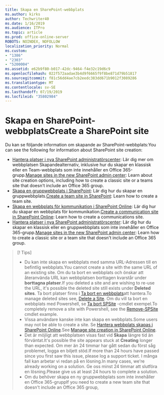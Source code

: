 ```yaml
---
title: Skapa en SharePoint-webbplats
ms.author: kirks
author: Techwriter40
ms.date: 1/16/2019
ms.audience: ITPro
ms.topic: article
ms.prod: office-online-server
ROBOTS: NOINDEX, NOFOLLOW
localization_priority: Normal
ms.custom:
- "1386"
- "2303"
- "5200004"
ms.assetid: e62b9f80-b017-42dc-9464-f4e32c19d6c9
ms.openlocfilehash: 022f572aadae3b4d9f6665f9f8be871d79b51817
ms.sourcegitcommit: f81c56dd4ae7cb2eedc383dd671b9012f3089286
ms.translationtype: MT
ms.contentlocale: sv-SE
ms.lasthandoff: 07/19/2019
ms.locfileid: "35802984"
---
```

# <a name="create-a-sharepoint-site"></a><span data-ttu-id="77d97-102">Skapa en SharePoint-webbplats</span><span class="sxs-lookup"><span data-stu-id="77d97-102">Create a SharePoint site</span></span>

<span data-ttu-id="77d97-103">Du kan se följande information om skapande av SharePoint-webbplats:</span><span class="sxs-lookup"><span data-stu-id="77d97-103">You can see the following for information about SharePoint site creation:</span></span>
- <span data-ttu-id="77d97-104">[Hantera platser i nya SharePoint administratörscenter](https://docs.microsoft.com/sharepoint/manage-site-creation): Lär dig mer om webbplatsen Skapandealternativ, inklusive hur du skapar en klassisk eller en Team-webbplats som inte innehåller en Office 365-grupp.</span><span class="sxs-lookup"><span data-stu-id="77d97-104">[Manage sites in the new SharePoint admin center](https://docs.microsoft.com/sharepoint/manage-site-creation): Learn about site creation options, including how to create a classic site or a teams site that doesn't include an Office 365 group.</span></span>
- <span data-ttu-id="77d97-105">[Skapa en gruppwebbplats i SharePoint](https://support.office.com/article/create-a-team-site-in-sharepoint-ef10c1e7-15f3-42a3-98aa-b5972711777d?ui=en-US&amp;rs=en-US&amp;ad=US): Lär dig hur du skapar en gruppwebbplats.</span><span class="sxs-lookup"><span data-stu-id="77d97-105">[Create a team site in SharePoint](https://support.office.com/article/create-a-team-site-in-sharepoint-ef10c1e7-15f3-42a3-98aa-b5972711777d?ui=en-US&amp;rs=en-US&amp;ad=US): Learn how to create a team site.</span></span>
- <span data-ttu-id="77d97-106">[Skapa en webbplats för kommunikation i SharePoint Online](https://support.office.com/article/7fb44b20-a72f-4d2c-9173-fc8f59ba50eb): Lär dig hur du skapar en webbplats för kommunikation.</span><span class="sxs-lookup"><span data-stu-id="77d97-106">[Create a communication site in SharePoint Online](https://support.office.com/article/7fb44b20-a72f-4d2c-9173-fc8f59ba50eb): Learn how to create a communications site.</span></span>
- <span data-ttu-id="77d97-107">[Hantera platser i nya SharePoint administratörscenter](https://docs.microsoft.com/sharepoint/manage-sites-in-new-admin-center#create-a-site): Lär dig hur du skapar en klassisk eller en gruppwebbplats som inte innehåller en Office 365-grupp.</span><span class="sxs-lookup"><span data-stu-id="77d97-107">[Manage sites in the new SharePoint admin center](https://docs.microsoft.com/sharepoint/manage-sites-in-new-admin-center#create-a-site):  Learn how to create a classic site or a team site that doesn't include an Office 365 group.</span></span>


  
> [! Tips]
> - <span data-ttu-id="77d97-109">Du kan inte skapa en webbplats med samma URL-Adressen till en befintlig webbplats.</span><span class="sxs-lookup"><span data-stu-id="77d97-109">You cannot create a site with the same URL of an existing site.</span></span> <span data-ttu-id="77d97-110">Om du ta bort en webbplats och önskar att återanvända URL kan webbplatsen borttagen kvarstår under **borttagna platser**.</span><span class="sxs-lookup"><span data-stu-id="77d97-110">If you deleted a site and are wishing to re-use the URL, it's possible the deleted site still exists under **Deleted sites**.</span></span> <span data-ttu-id="77d97-111">Ta bort platser finns i [Ta bort en webbplats](https://docs.microsoft.com/sharepoint/manage-sites-in-new-admin-center#delete-a-site)att hantera.</span><span class="sxs-lookup"><span data-stu-id="77d97-111">To manage deleted sites see, [Delete a Site](https://docs.microsoft.com/sharepoint/manage-sites-in-new-admin-center#delete-a-site).</span></span> <span data-ttu-id="77d97-112">Om du vill ta bort en webbplats med Powershell, se [Ta bort SPSite](https://docs.microsoft.com/sharepoint/manage-sites-in-new-admin-center#delete-a-site) -cmdlet exempel.</span><span class="sxs-lookup"><span data-stu-id="77d97-112">To completely remove a site with Powershell, see the [Remove-SPSite](https://docs.microsoft.com/sharepoint/manage-sites-in-new-admin-center#delete-a-site) cmdlet example.</span></span>
> - <span data-ttu-id="77d97-113">Vissa användare kanske inte kan skapa en webbplats.</span><span class="sxs-lookup"><span data-stu-id="77d97-113">Some users may not be able to create a site.</span></span> <span data-ttu-id="77d97-114">Se [Hantera webbplats skapas i SharePoint Online](https://docs.microsoft.com/sharepoint/manage-site-creation).</span><span class="sxs-lookup"><span data-stu-id="77d97-114">See [Manage site creation in SharePoint Online](https://docs.microsoft.com/sharepoint/manage-site-creation).</span></span>
> - <span data-ttu-id="77d97-115">Det är möjligt att webbplatsen visas fast vid **Skapa** längre tid än förväntat.</span><span class="sxs-lookup"><span data-stu-id="77d97-115">It's possible the site appears stuck at **Creating** longer than expected.</span></span> <span data-ttu-id="77d97-116">Om mer än 24 timmar har gått sedan du först såg problemet, logga en biljett stöd.</span><span class="sxs-lookup"><span data-stu-id="77d97-116">If more than 24 hours have passed since you first saw this issue, please log a support ticket.</span></span> <span data-ttu-id="77d97-117">I många fall kan arbetar vi redan på en lösning.</span><span class="sxs-lookup"><span data-stu-id="77d97-117">In many cases, we're already working on a solution.</span></span> <span data-ttu-id="77d97-118">Ge oss minst 24 timmar att slutföra en lösning.</span><span class="sxs-lookup"><span data-stu-id="77d97-118">Please give us at least 24 hours to complete a solution.</span></span>
> - <span data-ttu-id="77d97-119">Om du behöver skapa en ny gruppwebbplats som inte innehåller en Office 365-grupp</span><span class="sxs-lookup"><span data-stu-id="77d97-119">If you need to create a new team site that doesn't include an Office 365 group,</span></span> 



